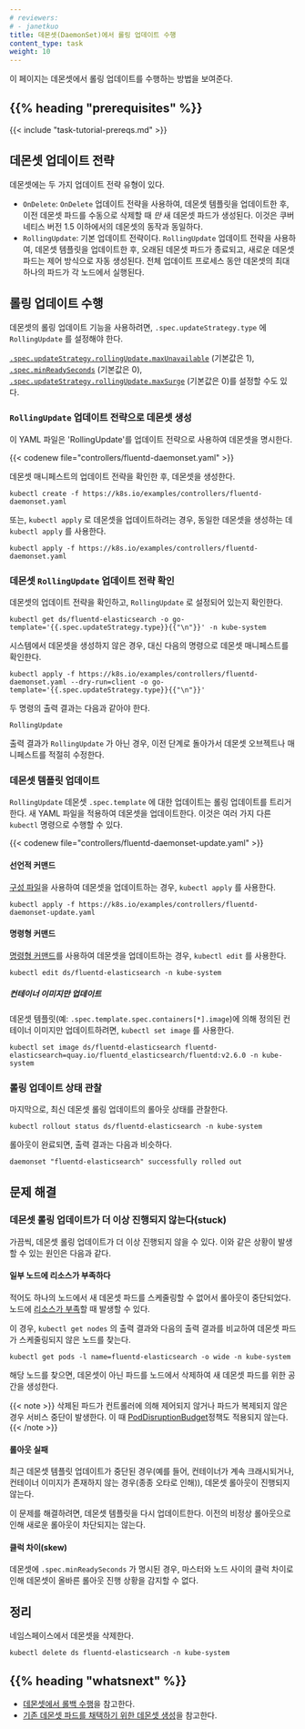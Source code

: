 ```yaml
---
# reviewers:
# - janetkuo
title: 데몬셋(DaemonSet)에서 롤링 업데이트 수행
content_type: task
weight: 10
---
```


<!-- overview -->
이 페이지는 데몬셋에서 롤링 업데이트를 수행하는 방법을 보여준다.

## {{% heading "prerequisites" %}}

{{< include "task-tutorial-prereqs.md" >}}

<!-- steps -->

## 데몬셋 업데이트 전략

데몬셋에는 두 가지 업데이트 전략 유형이 있다.

* `OnDelete`: `OnDelete` 업데이트 전략을 사용하여, 데몬셋 템플릿을 업데이트한 후,
  이전 데몬셋 파드를 수동으로 삭제할 때 *만* 새 데몬셋 파드가
  생성된다. 이것은 쿠버네티스 버전 1.5 이하에서의 데몬셋의 동작과
  동일하다.
* `RollingUpdate`: 기본 업데이트 전략이다.
  `RollingUpdate` 업데이트 전략을 사용하여, 데몬셋 템플릿을
  업데이트한 후, 오래된 데몬셋 파드가 종료되고, 새로운 데몬셋 파드는
  제어 방식으로 자동 생성된다. 전체 업데이트 프로세스 동안 
  데몬셋의 최대 하나의 파드가 각 노드에서 실행된다.

## 롤링 업데이트 수행

데몬셋의 롤링 업데이트 기능을 사용하려면,
`.spec.updateStrategy.type` 에 `RollingUpdate` 를 설정해야 한다.

[`.spec.updateStrategy.rollingUpdate.maxUnavailable`](/docs/reference/kubernetes-api/workload-resources/daemon-set-v1/#DaemonSetSpec)
(기본값은 1),
[`.spec.minReadySeconds`](/docs/reference/kubernetes-api/workload-resources/daemon-set-v1/#DaemonSetSpec)
(기본값은 0),
[`.spec.updateStrategy.rollingUpdate.maxSurge`](/docs/reference/kubernetes-api/workload-resources/daemon-set-v1/#DaemonSetSpec)
(기본값은 0)를
설정할 수도 있다.

### `RollingUpdate` 업데이트 전략으로 데몬셋 생성

이 YAML 파일은 'RollingUpdate'를 업데이트 전략으로 사용하여 데몬셋을 명시한다.

{{< codenew file="controllers/fluentd-daemonset.yaml" >}}

데몬셋 매니페스트의 업데이트 전략을 확인한 후, 데몬셋을 생성한다.

```shell
kubectl create -f https://k8s.io/examples/controllers/fluentd-daemonset.yaml
```

또는, `kubectl apply` 로 데몬셋을 업데이트하려는 경우, 동일한 데몬셋을
생성하는 데 `kubectl apply` 를 사용한다.

```shell
kubectl apply -f https://k8s.io/examples/controllers/fluentd-daemonset.yaml
```

### 데몬셋 `RollingUpdate` 업데이트 전략 확인

데몬셋의 업데이트 전략을 확인하고, `RollingUpdate` 로 설정되어 있는지
확인한다.

```shell
kubectl get ds/fluentd-elasticsearch -o go-template='{{.spec.updateStrategy.type}}{{"\n"}}' -n kube-system
```

시스템에서 데몬셋을 생성하지 않은 경우, 대신 다음의 명령으로
데몬셋 매니페스트를 확인한다.

```shell
kubectl apply -f https://k8s.io/examples/controllers/fluentd-daemonset.yaml --dry-run=client -o go-template='{{.spec.updateStrategy.type}}{{"\n"}}'
```

두 명령의 출력 결과는 다음과 같아야 한다.

```
RollingUpdate
```

출력 결과가 `RollingUpdate` 가 아닌 경우, 이전 단계로 돌아가서 데몬셋 오브젝트나 매니페스트를
적절히 수정한다.


### 데몬셋 템플릿 업데이트

`RollingUpdate` 데몬셋 `.spec.template` 에 대한 업데이트는 롤링 업데이트를
트리거한다. 새 YAML 파일을 적용하여 데몬셋을 업데이트한다. 이것은 여러 가지 다른 `kubectl` 명령으로 수행할 수 있다.

{{< codenew file="controllers/fluentd-daemonset-update.yaml" >}}

#### 선언적 커맨드

[구성 파일](/ko/docs/tasks/manage-kubernetes-objects/declarative-config/)을
사용하여 데몬셋을 업데이트하는 경우,
`kubectl apply` 를 사용한다.

```shell
kubectl apply -f https://k8s.io/examples/controllers/fluentd-daemonset-update.yaml
```

#### 명령형 커맨드

[명령형 커맨드](/ko/docs/tasks/manage-kubernetes-objects/imperative-command/)를
사용하여 데몬셋을 업데이트하는 경우,
`kubectl edit` 를 사용한다.

```shell
kubectl edit ds/fluentd-elasticsearch -n kube-system
```

##### 컨테이너 이미지만 업데이트

데몬셋 템플릿(예: `.spec.template.spec.containers[*].image`)에 의해 정의된 컨테이너 이미지만 업데이트하려면, 
`kubectl set image` 를 사용한다.

```shell
kubectl set image ds/fluentd-elasticsearch fluentd-elasticsearch=quay.io/fluentd_elasticsearch/fluentd:v2.6.0 -n kube-system
```

### 롤링 업데이트 상태 관찰

마지막으로, 최신 데몬셋 롤링 업데이트의 롤아웃 상태를 관찰한다.

```shell
kubectl rollout status ds/fluentd-elasticsearch -n kube-system
```

롤아웃이 완료되면, 출력 결과는 다음과 비슷하다.

```shell
daemonset "fluentd-elasticsearch" successfully rolled out
```

## 문제 해결

### 데몬셋 롤링 업데이트가 더 이상 진행되지 않는다(stuck)

가끔씩, 데몬셋 롤링 업데이트가 더 이상 진행되지 않을 수 있다. 이와 같은 상황이 발생할 수 있는 원인은
다음과 같다.

#### 일부 노드에 리소스가 부족하다

적어도 하나의 노드에서 새 데몬셋 파드를 스케줄링할 수 없어서 롤아웃이
중단되었다. 노드에 [리소스가 부족](/ko/docs/concepts/scheduling-eviction/node-pressure-eviction/)할 때
발생할 수 있다.

이 경우, `kubectl get nodes` 의 출력 결과와 다음의 출력 결과를 비교하여
데몬셋 파드가 스케줄링되지 않은 노드를 찾는다.

```shell
kubectl get pods -l name=fluentd-elasticsearch -o wide -n kube-system
```

해당 노드를 찾으면, 데몬셋이 아닌 파드를 노드에서 삭제하여
새 데몬셋 파드를 위한 공간을 생성한다.

{{< note >}}
삭제된 파드가 컨트롤러에 의해 제어되지 않거나 파드가 복제되지 않은 경우 서비스 중단이
발생한다. 이 때 [PodDisruptionBudget](/docs/tasks/run-application/configure-pdb/)정책도 적용되지
않는다.
{{< /note >}}

#### 롤아웃 실패

최근 데몬셋 템플릿 업데이트가 중단된 경우(예를 들어, 컨테이너가
계속 크래시되거나, 컨테이너 이미지가 존재하지 않는 경우(종종 오타로 인해)),
데몬셋 롤아웃이 진행되지 않는다.

이 문제를 해결하려면, 데몬셋 템플릿을 다시 업데이트한다. 이전의 비정상 롤아웃으로 인해
새로운 롤아웃이 차단되지는 않는다.

#### 클럭 차이(skew)

데몬셋에 `.spec.minReadySeconds` 가 명시된 경우, 마스터와 노드 사이의
클럭 차이로 인해 데몬셋이 올바른 롤아웃 진행 상황을 감지할 수
없다.

## 정리

네임스페이스에서 데몬셋을 삭제한다.

```shell
kubectl delete ds fluentd-elasticsearch -n kube-system
```

## {{% heading "whatsnext" %}}

* [데몬셋에서 롤백 수행](/ko/docs/tasks/manage-daemon/rollback-daemon-set/)을 참고한다.
* [기존 데몬셋 파드를 채택하기 위한 데몬셋 생성](/ko/docs/concepts/workloads/controllers/daemonset/)을 참고한다.
